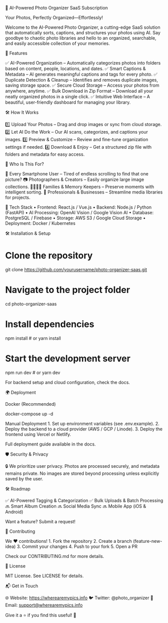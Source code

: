 

📸 AI-Powered Photo Organizer SaaS Subscription 

Your Photos, Perfectly Organized—Effortlessly!

Welcome to the AI-Powered Photo Organizer, 
a cutting-edge SaaS solution that automatically sorts, 
captions, and structures your photos using AI. 
Say goodbye to chaotic photo libraries and hello to an organized, 
searchable, and easily accessible collection of your memories.

🚀 Features

✅ AI-Powered Organization – Automatically categorizes photos into folders based on content, people, locations, and dates.
✅ Smart Captions & Metadata – AI generates meaningful captions and tags for every photo.
✅ Duplicate Detection & Cleanup – Identifies and removes duplicate images, saving storage space.
✅ Secure Cloud Storage – Access your photos from anywhere, anytime.
✅ Bulk Download in Zip Format – Download all your neatly organized photos in a single click.
✅ Intuitive Web Interface – A beautiful, user-friendly dashboard for managing your library.


🛠️ How It Works


1️⃣ Upload Your Photos – Drag and drop images or sync from cloud storage.
2️⃣ Let AI Do the Work – Our AI scans, categorizes, and captions your images.
3️⃣ Preview & Customize – Review and fine-tune organization settings if needed.
4️⃣ Download & Enjoy – Get a structured zip file with folders and metadata for easy access.

🎯 Who Is This For?

📱 Every Smartphone User – Tired of endless scrolling to find that one picture?
📷 Photographers & Creators – Easily organize large image collections.
👨‍👩‍👧‍👦 Families & Memory Keepers – Preserve moments with intelligent sorting.
💼 Professionals & Businesses – Streamline media libraries for projects.

🔧 Tech Stack
	•	Frontend: React.js / Vue.js
	•	Backend: Node.js / Python (FastAPI)
	•	AI Processing: OpenAI Vision / Google Vision AI
	•	Database: PostgreSQL / Firebase
	•	Storage: AWS S3 / Google Cloud Storage
	•	Deployment: Docker / Kubernetes

🛠 Installation & Setup

# Clone the repository
git clone https://github.com/yourusername/photo-organizer-saas.git

# Navigate to the project folder
cd photo-organizer-saas

# Install dependencies
npm install  # or yarn install

# Start the development server
npm run dev  # or yarn dev

For backend setup and cloud configuration, check the docs.

🌍 Deployment

Docker (Recommended)

docker-compose up -d

Manual Deployment
	1.	Set up environment variables (see .env.example).
	2.	Deploy the backend to a cloud provider (AWS / GCP / Linode).
	3.	Deploy the frontend using Vercel or Netlify.

Full deployment guide available in the docs.

🛡️ Security & Privacy

🔒 We prioritize user privacy. Photos are processed securely, and metadata remains private. No images are stored beyond processing unless explicitly saved by the user.

🛠️ Roadmap

✅ AI-Powered Tagging & Categorization
✅ Bulk Uploads & Batch Processing
🔜 Smart Album Creation
🔜 Social Media Sync
🔜 Mobile App (iOS & Android)

Want a feature? Submit a request!

🤝 Contributing

We ❤️ contributions!
	1.	Fork the repository
	2.	Create a branch (feature-new-idea)
	3.	Commit your changes
	4.	Push to your fork
	5.	Open a PR

Check our CONTRIBUTING.md for more details.

📜 License

MIT License. See LICENSE for details.

📬 Get in Touch

🌐 Website: https://wherearemypics.info
🐦 Twitter: @photo_organizer
📧 Email: support@wherearemypics.info

Give it a ⭐ if you find this useful! 🚀